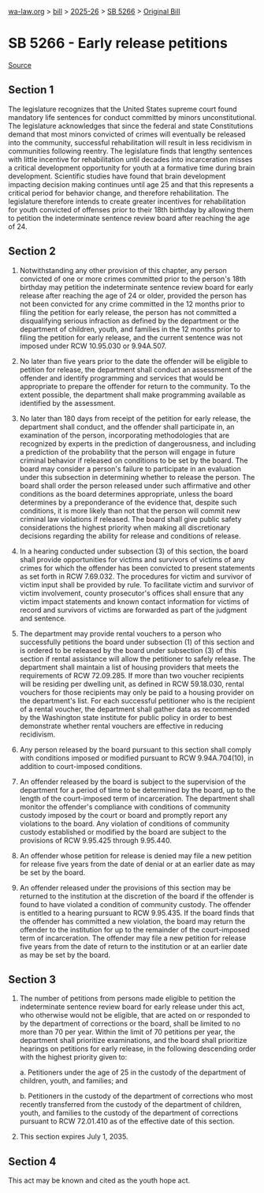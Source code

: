 [wa-law.org](/) > [bill](/bill/) > [2025-26](/bill/2025-26/) > [SB 5266](/bill/2025-26/sb/5266/) > [Original Bill](/bill/2025-26/sb/5266/1/)

# SB 5266 - Early release petitions

[Source](http://lawfilesext.leg.wa.gov/biennium/2025-26/Pdf/Bills/Senate%20Bills/5266.pdf)

## Section 1
The legislature recognizes that the United States supreme court found mandatory life sentences for conduct committed by minors unconstitutional. The legislature acknowledges that since the federal and state Constitutions demand that most minors convicted of crimes will eventually be released into the community, successful rehabilitation will result in less recidivism in communities following reentry. The legislature finds that lengthy sentences with little incentive for rehabilitation until decades into incarceration misses a critical development opportunity for youth at a formative time during brain development. Scientific studies have found that brain development impacting decision making continues until age 25 and that this represents a critical period for behavior change, and therefore rehabilitation. The legislature therefore intends to create greater incentives for rehabilitation for youth convicted of offenses prior to their 18th birthday by allowing them to petition the indeterminate sentence review board after reaching the age of 24.

## Section 2
1. Notwithstanding any other provision of this chapter, any person convicted of one or more crimes committed prior to the person's 18th birthday may petition the indeterminate sentence review board for early release after reaching the age of 24 or older, provided the person has not been convicted for any crime committed in the 12 months prior to filing the petition for early release, the person has not committed a disqualifying serious infraction as defined by the department or the department of children, youth, and families in the 12 months prior to filing the petition for early release, and the current sentence was not imposed under RCW 10.95.030 or 9.94A.507.

2. No later than five years prior to the date the offender will be eligible to petition for release, the department shall conduct an assessment of the offender and identify programming and services that would be appropriate to prepare the offender for return to the community. To the extent possible, the department shall make programming available as identified by the assessment.

3. No later than 180 days from receipt of the petition for early release, the department shall conduct, and the offender shall participate in, an examination of the person, incorporating methodologies that are recognized by experts in the prediction of dangerousness, and including a prediction of the probability that the person will engage in future criminal behavior if released on conditions to be set by the board. The board may consider a person's failure to participate in an evaluation under this subsection in determining whether to release the person. The board shall order the person released under such affirmative and other conditions as the board determines appropriate, unless the board determines by a preponderance of the evidence that, despite such conditions, it is more likely than not that the person will commit new criminal law violations if released. The board shall give public safety considerations the highest priority when making all discretionary decisions regarding the ability for release and conditions of release.

4. In a hearing conducted under subsection (3) of this section, the board shall provide opportunities for victims and survivors of victims of any crimes for which the offender has been convicted to present statements as set forth in RCW 7.69.032. The procedures for victim and survivor of victim input shall be provided by rule. To facilitate victim and survivor of victim involvement, county prosecutor's offices shall ensure that any victim impact statements and known contact information for victims of record and survivors of victims are forwarded as part of the judgment and sentence.

5. The department may provide rental vouchers to a person who successfully petitions the board under subsection (1) of this section and is ordered to be released by the board under subsection (3) of this section if rental assistance will allow the petitioner to safely release. The department shall maintain a list of housing providers that meets the requirements of RCW 72.09.285. If more than two voucher recipients will be residing per dwelling unit, as defined in RCW 59.18.030, rental vouchers for those recipients may only be paid to a housing provider on the department's list. For each successful petitioner who is the recipient of a rental voucher, the department shall gather data as recommended by the Washington state institute for public policy in order to best demonstrate whether rental vouchers are effective in reducing recidivism.

6. Any person released by the board pursuant to this section shall comply with conditions imposed or modified pursuant to RCW 9.94A.704(10), in addition to court-imposed conditions.

7. An offender released by the board is subject to the supervision of the department for a period of time to be determined by the board, up to the length of the court-imposed term of incarceration. The department shall monitor the offender's compliance with conditions of community custody imposed by the court or board and promptly report any violations to the board. Any violation of conditions of community custody established or modified by the board are subject to the provisions of RCW 9.95.425 through 9.95.440.

8. An offender whose petition for release is denied may file a new petition for release five years from the date of denial or at an earlier date as may be set by the board.

9. An offender released under the provisions of this section may be returned to the institution at the discretion of the board if the offender is found to have violated a condition of community custody. The offender is entitled to a hearing pursuant to RCW 9.95.435. If the board finds that the offender has committed a new violation, the board may return the offender to the institution for up to the remainder of the court-imposed term of incarceration. The offender may file a new petition for release five years from the date of return to the institution or at an earlier date as may be set by the board.

## Section 3
1. The number of petitions from persons made eligible to petition the indeterminate sentence review board for early release under this act, who otherwise would not be eligible, that are acted on or responded to by the department of corrections or the board, shall be limited to no more than 70 per year. Within the limit of 70 petitions per year, the department shall prioritize examinations, and the board shall prioritize hearings on petitions for early release, in the following descending order with the highest priority given to:

    a. Petitioners under the age of 25 in the custody of the department of children, youth, and families; and

    b. Petitioners in the custody of the department of corrections who most recently transferred from the custody of the department of children, youth, and families to the custody of the department of corrections pursuant to RCW 72.01.410 as of the effective date of this section.

2. This section expires July 1, 2035.

## Section 4
This act may be known and cited as the youth hope act.
